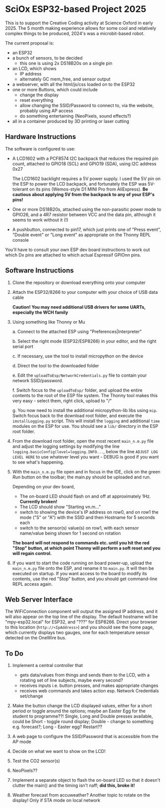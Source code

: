 # SciOx ESP32-based Project 2025 #

This is to support the Creative Coding activity at Science Oxford in early 2025.
The 5 month making experience allows for some cool and relatively complex things to be produced, 2024's was a microbit-based robot.

The current proposal is:
* an ESP32
* a bunch of sensors, to be decided 
	* this one is using 2x DS18B20s on a single pin
* an LCD, which shows
	* IP address
	* alternately GC mem_free, and sensor output
* a webserver, with all the html/js/css loaded on to the ESP32
* one or more Buttons, which could include
	* change the display
	* reset everything
	* allow changing the SSID/Password to connect to, via the website, probably using AP access
	* do something entertaining (NeoPixels, sound effects?)
* all in a container produced by 3D printing or laser cutting

## Hardware Instructions ##

The software is configured to use:

*	A LCD1602 with a PCF8574 I2C backpack that reduces the required pin count, attached to GPIO18 (SCL) and GPIO19 (SDA), using I2C address 0x27

  	The LCD1602 backlight requires a 5V power supply. I used the 5V pin on the ESP to power the LCD backpack, and fortunately the ESP was 5V-tolerant on its pins (Wemos-style D1 MINI Pro from AliExpress). **Be cautious about applying 5V from the backpack to any of your ESP's pins!**
	
*	One or more DS18B20s, attached using the non-parasitic power mode to GPIO26, and a 4R7 resistor between VCC and the data pin, although it seems to work without it (!)

*	A pushbutton, connected to pin17, which just prints one of "Press event", "Double event" or "Long event" as appropriate on the Thonny REPL console

You'll have to consult your own ESP dev board instructions to work out which Dx pins are attached to which actual Espressif GPIOnn pins.
## Software Instructions ##

1.	Clone the repository or download everything onto your computer
2.	Attach the ESP32/8266 to your computer with your choice of USB data cable
   	
   	**Caution! You may need additional USB drivers for some UARTs, especially the WCH family**
  	
3.	Using something like Thonny or Mu

	 a.	Connect to the attached ESP using "Preferences|Interpreter"
	 
	 b.	Select the right mode (ESP32/ESP8266) in your editor, and the right serial port
	 
	 c.	If necessary, use the tool to install micropython on the device 
	 
	 d. Direct the tool to the downloaded folder
	 
	 e.	Edit the `uploadToEsp/NetworkCredentials.py` file to contain your network SSID/password.
	 
	 f.	Switch focus to the `uploadToEsp/` folder, and upload the entire contents to the root of the ESP file system. The Thonny tool makes this very easy - select them, right click, upload to "/"
	 
	 g.	You now need to install the additional micropython-lib libs using `mip`. Switch focus back to the download root folder, and execute the `imstallLogging.py` script. This will install the `logging` and additional `time` modules on the ESP for use. You should see a `lib/` directory in the ESP root folder. 
	
4.	From the download root folder, open the most recent `main_n.m.py` file and adjust the logging settings by modifying the line `logging.basicConfig(level=logging.INFO...`, below the line `ADJUST LOG LEVEL HERE` to use whatever level you want - DEBUG is good if you want to see what's happening.
5.	With the `main_n.m.py` file open and in focus in the IDE, click on the green *Run* button on the toolbar; the main.py should be uploaded and run. 

	Depending on your dev board, 
	*	The on-board LED should flash on and off at approximately 1Hz. **Currently broken!**
	*	The LCD should show "Starting vn.m..."
	*	switch to showing the device's IP address on row0, and on row1 the mode ("S" or "A") with the SSID and then Hostname for 5 seconds each
	*	switch to the sensor(s) value(s) on row1, with each sensor name/value being shown for 1 second on rotation
	
	**The board will not respond to commands etc. until you hit the red "Stop" button, at which point Thonny will perform a soft reset and you will regain control.**
6.	If you want to start the code running on board power-up, upload the `main_n.m.py` file onto the ESP, and rename it to `main.py`. It will then be executed on startup. If you want access to the board to modify its contents, use the red "Stop" button, and you should get command-line REPL access again.
	 
## Web Server Interface ##

The WiFiConnection component will output the assigned IP address, and it will also appear on the top line of the display. The default hostname will be "mpy-esp32.local" for ESP32, and "???" for ESP8266. Direct your browser to this location (`http://<IpAddress>`) and you should see the home page, which currently displays two gauges, one for each temperature sensor detected on the OneWire bus.
	
## To Do ##
1.	Implement a central controller that 
	*	gets data/values from things and sends them to the LCD, with a rotating set of line subjects, maybe every second?
	*	receives inputs i.e. button presses, and makes appropriate changes
	*	receives web commands and takes action esp. Network Credentials set/change

2.	Make the button change the LCD displayed values, either for a short period or toggle around the options; maybe an Easter Egg for the student to programme??! Single, Long and Double presses available, could be Short - toggle round display; Double - change to something e.g. forecast?; Long - Easter egg? Restart?? 

3.	A web page to configure the SSID/Password that is accessible from the AP mode

4.	Decide on what we want to show on the LCD!

5.	Test the CO2 sensor(s)

6.	NeoPixels??

7.	Implement a separate object to flash the on-board LED so that it doesn't clutter the main() and the timing isn't naff; **did this, broke it!**

8.	Weather forecast from accuweather? Another topic to rotate on the display! Only if STA mode on local network
